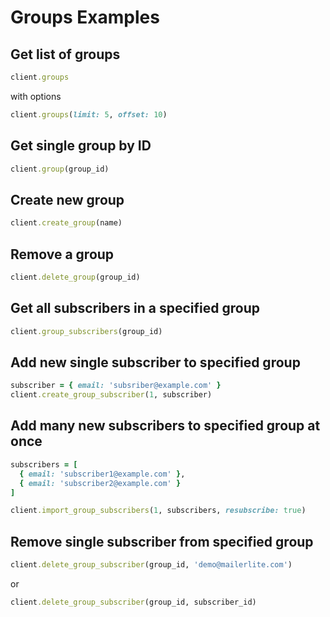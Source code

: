 # Groups Examples

## Get list of groups

```ruby
client.groups
```

with options

```ruby
client.groups(limit: 5, offset: 10)
```

## Get single group by ID

```ruby
client.group(group_id)
```

## Create new group

```ruby
client.create_group(name)
```

## Remove a group
```ruby
client.delete_group(group_id)
```

## Get all subscribers in a specified group

```ruby
client.group_subscribers(group_id)
```

## Add new single subscriber to specified group

```ruby
subscriber = { email: 'subsriber@example.com' }
client.create_group_subscriber(1, subscriber)
```

## Add many new subscribers to specified group at once

```ruby
subscribers = [
  { email: 'subscriber1@example.com' },
  { email: 'subscriber2@example.com' }
]

client.import_group_subscribers(1, subscribers, resubscribe: true)
```

## Remove single subscriber from specified group

```ruby
client.delete_group_subscriber(group_id, 'demo@mailerlite.com')
```

or

```ruby
client.delete_group_subscriber(group_id, subscriber_id)
```
